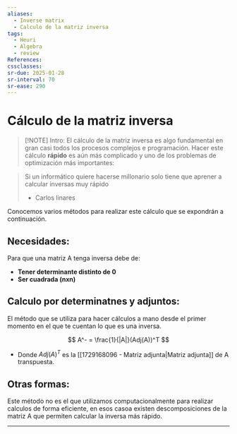 ```yaml
---
aliases:
  - Inverse matrix
  - Calculo de la matriz inversa
tags:
  - Heuri
  - Algebra
  - review
References: 
cssclasses:
sr-due: 2025-01-28
sr-interval: 70
sr-ease: 290
---
```

# Cálculo de la matriz inversa

> [!NOTE] Intro: 
> El cálculo de la matriz inversa es algo fundamental en gran casi todos los procesos complejos e programación. 
> Hacer este cálculo **rápido** es aún más complicado y uno de los problemas de optimización más importantes: 


> Si un informático quiere hacerse millonario solo tiene que aprener a calcular inversas muy rápido 
> - Carlos linares


Conocemos varios métodos para realizar este cálculo que se expondrán a continuación. 

## Necesidades: 
Para que una matriz A tenga inversa debe de:
+ **Tener determinante distinto de 0**
+ **Ser cuadrada (nxn)**
## Calculo por determinatnes y adjuntos: 

El método que se utiliza para hacer cálculos a mano desde el primer momento en el que te cuentan lo que es una inversa. 

$$
A^- = \frac{1}{|A|}(Adj(A))^T
$$
+ Donde $Adj(A)^T$ es la [[1729168096 - Matriz adjunta|Matriz adjunta]] de A transpuesta.
## Otras formas: 

Este método no es el que utilizamos computacionalmente para realizar calculos de forma eficiente, en esos casoa existen descomposiciones de la matriz A que permiten calcular la inversa más rápido.


***
